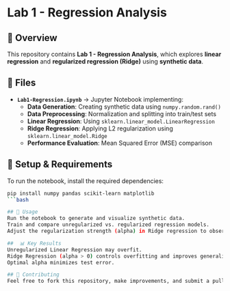 # Lab 1 - Regression Analysis

## 📌 Overview
This repository contains **Lab 1 - Regression Analysis**, which explores **linear regression** and **regularized regression (Ridge)** using **synthetic data**.

## 📂 Files
- **`Lab1-Regression.ipynb`** → Jupyter Notebook implementing:
  - **Data Generation**: Creating synthetic data using `numpy.random.rand()`
  - **Data Preprocessing**: Normalization and splitting into train/test sets
  - **Linear Regression**: Using `sklearn.linear_model.LinearRegression`
  - **Ridge Regression**: Applying L2 regularization using `sklearn.linear_model.Ridge`
  - **Performance Evaluation**: Mean Squared Error (MSE) comparison

## 🔧 Setup & Requirements
To run the notebook, install the required dependencies:
```bash
pip install numpy pandas scikit-learn matplotlib
```bash

## 🚀 Usage
Run the notebook to generate and visualize synthetic data.
Train and compare unregularized vs. regularized regression models.
Adjust the regularization strength (alpha) in Ridge regression to observe its effect.

##  📊 Key Results
Unregularized Linear Regression may overfit.
Ridge Regression (alpha > 0) controls overfitting and improves generalization.
Optimal alpha minimizes test error.

## 🤝 Contributing
Feel free to fork this repository, make improvements, and submit a pull request! 🚀
